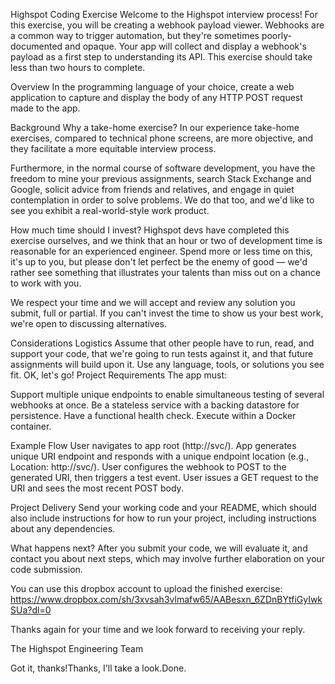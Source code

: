 Highspot Coding Exercise
Welcome to the Highspot interview process! For this exercise, you will be creating a webhook payload viewer. Webhooks are a common way to trigger automation, but they're sometimes poorly-documented and opaque. Your app will collect and display a webhook's payload as a first step to understanding its API. This exercise should take less than two hours to complete.

Overview
In the programming language of your choice, create a web application to capture and display the body of any HTTP POST request made to the app.

Background
Why a take-home exercise?
In our experience take-home exercises, compared to technical phone screens, are more objective, and they facilitate a more equitable interview process.

Furthermore, in the normal course of software development, you have the freedom to mine your previous assignments, search Stack Exchange and Google, solicit advice from friends and relatives, and engage in quiet contemplation in order to solve problems. We do that too, and we'd like to see you exhibit a real-world-style work product.

How much time should I invest?
Highspot devs have completed this exercise ourselves, and we think that an hour or two of development time is reasonable for an experienced engineer. Spend more or less time on this, it's up to you, but please don't let perfect be the enemy of good — we'd rather see something that illustrates your talents than miss out on a chance to work with you.

We respect your time and we will accept and review any solution you submit, full or partial. If you can't invest the time to show us your best work, we're open to discussing alternatives.

Considerations
Logistics
Assume that other people have to run, read, and support your code, that we're going to run tests against it, and that future assignments will build upon it.
Use any language, tools, or solutions you see fit.
OK, let's go!
Project Requirements
The app must:

Support multiple unique endpoints to enable simultaneous testing of several webhooks at once.
Be a stateless service with a backing datastore for persistence.
Have a functional health check.
Execute within a Docker container.

Example Flow
User navigates to app root (http://svc/).
App generates unique URI endpoint and responds with a unique endpoint location (e.g., Location: http://svc/<guid>).
User configures the webhook to POST to the generated URI, then triggers a test event.
User issues a GET request to the URI and sees the most recent POST body.

Project Delivery
Send your working code and your README, which should also include instructions for how to run your project, including instructions about any dependencies.

What happens next?
After you submit your code, we will evaluate it, and contact you about next steps, which may involve further elaboration on your code submission.

You can use this dropbox account to upload the finished exercise: https://www.dropbox.com/sh/3xvsah3vlmafw65/AABesxn_6ZDnBYtfiGyIwkSUa?dl=0 

Thanks again for your time and we look forward to receiving your reply.

The Highspot Engineering Team

Got it, thanks!Thanks, I'll take a look.Done.
